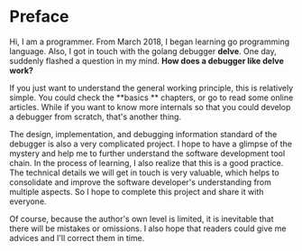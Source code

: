 # Preface

Hi, I am a programmer. From March 2018, I began learning go programming language. Also, I got in touch with the golang debugger **delve**. One day, suddenly flashed a question in my mind. **How does a debugger like delve work?**

If you just want to understand the general working principle, this is relatively simple. You could check the **basics ** chapters, or go to read some online articles. While if you want to know more internals so that you could develop a debugger from scratch, that's another thing.

The design, implementation, and debugging information standard of the debugger is also a very complicated project. I hope to have a glimpse of the mystery and help me to further understand the software development tool chain. In the process of learning, I also realize that this is a good practice. The technical details we will get in touch is very valuable, which helps to consolidate and improve the software developer's understanding from multiple aspects. So I hope to complete this project and share it with everyone.

Of course, because the author's own level is limited, it is inevitable that there will be mistakes or omissions. I also hope that readers could give me advices and I'll correct them in time.

